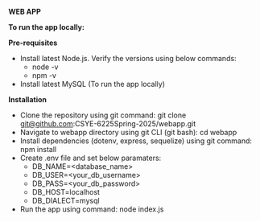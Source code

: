 **WEB APP**

**To run the app locally:**

**Pre-requisites**

* Install latest Node.js. Verify the versions using below commands:
  * node -v
  * npm -v
* Install latest MySQL (To run the app locally)  
  
**Installation**

* Clone the repository using git command: git clone git@github.com:CSYE-6225Spring-2025/webapp.git
* Navigate to webapp directory using git CLI (git bash): cd webapp
* Install dependencies (dotenv, express, sequelize) using git command: npm install
* Create .env file and set below paramaters:
    * DB_NAME=<database_name>
    * DB_USER=<your_db_username>
    * DB_PASS=<your_db_password>
    * DB_HOST=localhost
    * DB_DIALECT=mysql
* Run the app using command: node index.js